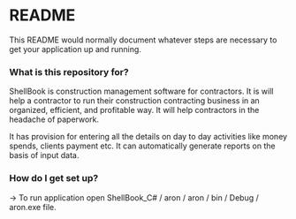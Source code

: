 # README #

This README would normally document whatever steps are necessary to get your application up and running.

### What is this repository for? ###

   ShellBook is construction management software for contractors. It is will help a contractor to run their construction contracting business in an organized, efficient, and profitable way. It will help contractors in the headache of paperwork. 

   It has provision for entering all the details on day to day activities like money spends, clients payment etc. It can automatically generate reports on the basis of input data. 
   
### How do I get set up? ###

-> To run application open ShellBook_C# / aron / aron / bin / Debug / aron.exe file.
